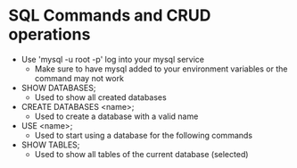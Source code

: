 # SQL Commands and CRUD operations
- Use 'mysql -u root -p' log into your mysql service 
    - Make sure to have mysql added to your environment variables or the command may not work
- SHOW DATABASES;
    - Used to show all created databases
- CREATE DATABASES \<name>;
    - Used to create a database with a valid name
- USE \<name>;
    - Used to start using a database for the following commands
- SHOW TABLES;
    - Used to show all tables of the current database (selected)
